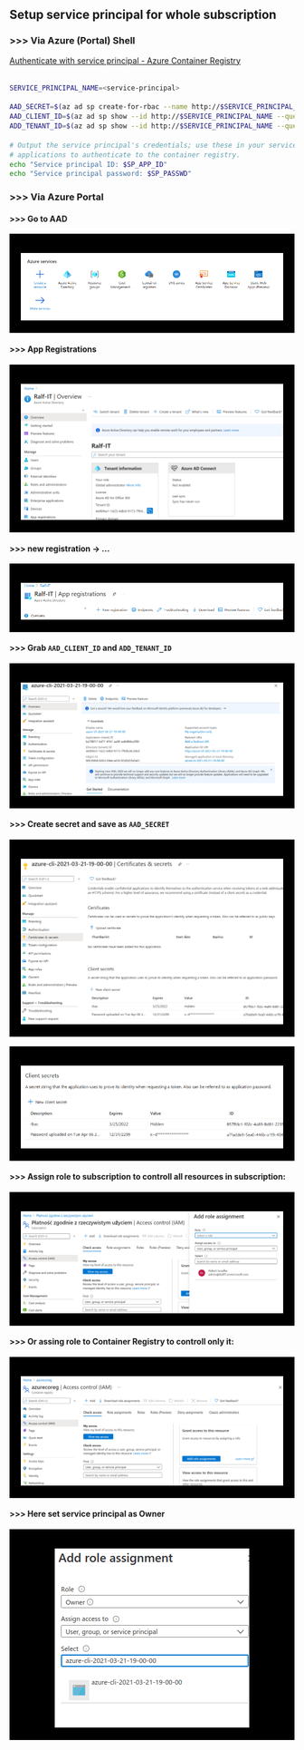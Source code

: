 
## Setup service principal for whole subscription

### >>> Via Azure (Portal) Shell

[Authenticate with service principal - Azure Container Registry](https://docs.microsoft.com/en-us/azure/container-registry/container-registry-auth-service-principal)

```sh

SERVICE_PRINCIPAL_NAME=<service-principal>

AAD_SECRET=$(az ad sp create-for-rbac --name http://$SERVICE_PRINCIPAL_NAME --scopes $ACR_REGISTRY_ID --role acrpull --query password --output tsv)
AAD_CLIENT_ID=$(az ad sp show --id http://$SERVICE_PRINCIPAL_NAME --query appId --output tsv)
ADD_TENANT_ID=$(az ad sp show --id http://$SERVICE_PRINCIPAL_NAME --query tenantId --output tsv)

# Output the service principal's credentials; use these in your services and
# applications to authenticate to the container registry.
echo "Service principal ID: $SP_APP_ID"
echo "Service principal password: $SP_PASSWD"
```


### >>> Via Azure Portal

#### >>> Go to AAD
<div style="background-color: black; text-align: center; padding-top: 20px; padding-right: 20px; padding-bottom: 5px; padding-left: 20px;">

![](images/README/2021-04-06-22-36-51.png)

</div>

#### >>> App Registrations
<div style="background-color: black; text-align: center; padding-top: 20px; padding-right: 20px; padding-bottom: 5px; padding-left: 20px;">

![](images/README/2021-04-06-22-37-14.png)

</div>

#### >>> new registration -> ...
<div style="background-color: black; text-align: center; padding-top: 20px; padding-right: 20px; padding-bottom: 5px; padding-left: 20px;">

![](images/README/2021-04-06-22-37-47.png)

</div>

#### >>> Grab `AAD_CLIENT_ID` and `ADD_TENANT_ID`
<div style="background-color: black; text-align: center; padding-top: 20px; padding-right: 20px; padding-bottom: 5px; padding-left: 20px;">

![](images/README/2021-04-08-14-29-15.png)

</div>

#### >>> Create secret and save as `AAD_SECRET`
<div style="background-color: black; text-align: center; padding-top: 20px; padding-right: 20px; padding-bottom: 5px; padding-left: 20px;">

![](images/README/2021-04-06-22-38-14.png)

</div>
<br>
<div style="background-color: black; text-align: center; padding-top: 20px; padding-right: 20px; padding-bottom: 5px; padding-left: 20px;">

![](images/README/2021-04-06-22-38-31.png)

</div>

#### >>> Assign role to subscription to controll all resources in subscription:

<div style="background-color: black; text-align: center; padding-top: 20px; padding-right: 20px; padding-bottom: 5px; padding-left: 20px;">

![](images/README/2021-04-06-22-40-18.png)

</div>

#### >>> Or assing role to Container Registry to controll only it:

<div style="background-color: black; text-align: center; padding-top: 20px; padding-right: 20px; padding-bottom: 5px; padding-left: 20px;">

![](images/README/2021-04-06-22-49-18.png)

</div>

#### >>> Here set service principal as Owner

<div style="background-color: black; text-align: center; padding-top: 20px; padding-right: 20px; padding-bottom: 5px; padding-left: 20px;">

![](images/README/2021-04-06-22-45-43.png)

</div>

